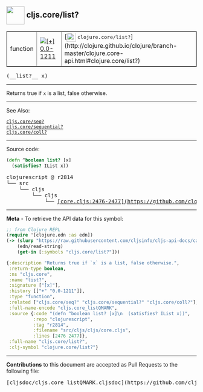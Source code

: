 ## <img width="48px" valign="middle" src="http://i.imgur.com/Hi20huC.png"> cljs.core/list?

 <table border="1">
<tr>

<td>function</td>
<td><a href="https://github.com/cljsinfo/cljs-api-docs/tree/0.0-1211"><img valign="middle" alt="[+] 0.0-1211" src="https://img.shields.io/badge/+-0.0--1211-lightgrey.svg"></a> </td>
<td>
[<img height="24px" valign="middle" src="http://i.imgur.com/1GjPKvB.png"> <samp>clojure.core/list?</samp>](http://clojure.github.io/clojure/branch-master/clojure.core-api.html#clojure.core/list?)
</td>
</tr>
</table>

 <samp>
(__list?__ x)<br>
</samp>

---

Returns true if `x` is a list, false otherwise.

---


See Also:

[`cljs.core/seq?`](cljs.core_seqQMARK.md)<br>
[`cljs.core/sequential?`](cljs.core_sequentialQMARK.md)<br>
[`cljs.core/coll?`](cljs.core_collQMARK.md)<br>

---


Source code:

```clj
(defn ^boolean list? [x]
  (satisfies? IList x))
```

 <pre>
clojurescript @ r2814
└── src
    └── cljs
        └── cljs
            └── <ins>[core.cljs:2476-2477](https://github.com/clojure/clojurescript/blob/r2814/src/cljs/cljs/core.cljs#L2476-L2477)</ins>
</pre>


---

__Meta__ - To retrieve the API data for this symbol:

```clj
;; from Clojure REPL
(require '[clojure.edn :as edn])
(-> (slurp "https://raw.githubusercontent.com/cljsinfo/cljs-api-docs/catalog/cljs-api.edn")
    (edn/read-string)
    (get-in [:symbols "cljs.core/list?"]))
```

```clj
{:description "Returns true if `x` is a list, false otherwise.",
 :return-type boolean,
 :ns "cljs.core",
 :name "list?",
 :signature ["[x]"],
 :history [["+" "0.0-1211"]],
 :type "function",
 :related ["cljs.core/seq?" "cljs.core/sequential?" "cljs.core/coll?"],
 :full-name-encode "cljs.core_listQMARK",
 :source {:code "(defn ^boolean list? [x]\n  (satisfies? IList x))",
          :repo "clojurescript",
          :tag "r2814",
          :filename "src/cljs/cljs/core.cljs",
          :lines [2476 2477]},
 :full-name "cljs.core/list?",
 :clj-symbol "clojure.core/list?"}

```

---

__Contributions__ to this document are accepted as Pull Requests to the following file:

 <pre>
[cljsdoc/cljs.core_listQMARK.cljsdoc](https://github.com/cljsinfo/cljs-api-docs/blob/master/cljsdoc/cljs.core_listQMARK.cljsdoc)
</pre>

